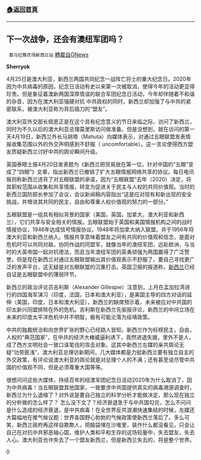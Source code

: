 ###  [:house:返回首頁](https://github.com/ourhimalayas/txt)
---

## 下一次战争，还会有澳纽军团吗？
` 喜马拉雅农场新西兰站` [轉載自GNews](https://gnews.org/zh-hans/1143427/)

**Sherryok**

4月25日是澳大利亚，新西兰两国共同纪念一战阵亡将士的重大纪念日。2020年因为中共病毒的原因，纪念日活动有史以来第一次被取消，使得今年的活动更显得珍贵。但是象征着澳新两国深厚情谊的联合军团纪念日活动，今年却伴随着不和谐的杂音，因为在澳大利亚强硬对抗 中共政权的同时，新西兰却加强了与中共的紧密联系，被澳大利亚称为背后插刀的“盟友”。

澳大利亚外交部长佩恩正是在这个具有纪念意义的节日来临之际，访问了新西兰，同时为不久以后的澳大利亚总理莫里斯访问做准备。但是没想到，就在访问的第一天4月19日，新西兰外长马胡塔（Mahuta）向媒体表示，对通过五眼联盟发表情报收集范围以外的外交声明感到不舒服（ uncomfortable）。这一言论使得西方盟友质疑新西兰讨好中共的舆论瞬间升级。

英国泰晤士报4月20日发表题为《新西兰把贸易放在第一位，针对中国的“五眼”变成了“四眼”》文章，指出新西兰已撤销了扩大五眼情报网络共享的协议。每日电讯报则称新西兰违背了对五眼联盟的承诺，因为“五眼联盟”去年（2020）决定，将其职权范围从收集和共享情报，转变为促进关于民主与人权的共同价值观。当时的新西兰国防部长参加了会议，会议新闻稿内容指出“这是应对现有和新出现的安全挑战，并增进其共同的民主，自由和尊重人权价值观的努力的一部分。”

五眼联盟是一组具有相似背景的国家（美国，英国，加拿大，澳大利亚和新西兰），它们共享与安全相关的情报。五眼联盟始于英国和美国情报机构之间的战时情报协议，1946年达成信号情报协议，1948年将加拿大纳入联盟，并于1956年将澳大利亚和新西兰纳入。情报共享意味着盟友之间有共同的价值观和信念，是面对危机时可以共同对敌，协同作战的同盟军，就像当年的澳纽军团，远赴欧洲，与当时的大英帝国一起对抗德法，而且当年澳纽军团的英勇顽强为两国赢得了广泛赞誉。但是现在新西兰对通过五眼联盟输出其价值观表示不舒服了，要自己寻找更广泛的发声平台，这无疑是对五眼联盟的沉重打击。英国卫报的报道称，[新西兰](https://4gftiiz7267wozu7emzk3s23ay-ac4c6men2g7xr2a-www-theguardian-com.translate.goog/world/newzealand)已经自证是五眼联盟中的薄弱环节。

新西兰的政治评论员吉利斯（Alexander Gillespie）注意到，上月在孟加拉湾进行的四国海军演习（印度，法国，日本和澳大利亚），是美国主导的四方对话的延伸（美国，印度，日本和澳大利亚），新西兰的缺席预示着，未来被应对中共国的印太新兴同盟排除在外的危机。吉利斯在新西兰先驱报评论，新西兰的中间立场在未来的印度太平洋危机中并不明智，极有可能沦落为绥靖政策。

中共的独裁统治和向世界扩张的野心已经路人皆知，新西兰作为标榜民主，自由，人权的“典范国家”，在中共的经济大棒威逼利诱下，竟然进退失据，里外不是人，成了西方文明社会一致口诛笔伐的攻击对象。这其中新西兰左媒的亲共舆论无疑“功劳匪浅”，澳大利亚总理访新期间，几大媒体都是力挺新西兰要有独立自主的外交政策，有评论说澳大利亚的舆论就是对总理个人的不满；还有甚至说尽管中共国的价值观不同，但是必须尊重大国等等。

很想问问这些大媒体，持续百年的纽澳军团纪念日活动2020年为什么取消了，因为中共病毒！当五眼联盟其他国家，一致要求中共国提供真实的病毒溯源调查时，新西兰为什么退缩了？对外说是要自己独立的科学分析才能做决定，那么现在独立的分析做的怎么样了？ 怎么没下文了？经济衰退急于与中共国勾兑，怎么不问问是什么造成的经济衰退，是中共病毒！在全世界反共浪潮快速集结的时候，左媒还大篇幅地在推气候议题：世界各国野心勃勃的气候政策使新西兰落后了。多么可笑，新西兰政府再这样自欺欺人，把脑袋埋在沙堆里，装作什么都没看见，只会让自己在对抗中共邪恶轴心国，维护人类和平和生存的这场较量中，失去盟友，失去人心。澳大利亚也许失去了一个盟友新西兰，但是新西兰失去的，将是整个世界。

0

